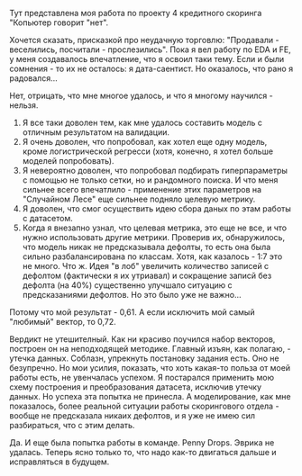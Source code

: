 Тут представлена моя работа по проекту 4 кредитного скоринга "Копьютер говорит "нет".

Хочется сказать, присказкой про неудачную торговлю: "Продавали - веселились, посчитали - прослезились". Пока я вел работу по EDA и FE, у меня создавалось впечатление, что я освоил таки тему. Если и были сомнения - то их не осталось: я дата-саентист. Но оказалось, что рано я радовался...

Нет, отрицать, что мне многое удалось, и что я многому научился - нельзя. 
1. Я все таки доволен тем, как мне удалось составить модель с отличным результатом на валидации. 
2. Я очень доволен, что попробовал, как хотел еще одну модель, кроме логистрической регресси (хотя, конечно, я хотел больше моделей попробовать). 
3. Я невероятно доволен, что попробовал подбирать гиперпараметры с помощью не только сетки, но и рандомного поиска. И что меня сильнее всего впечатлило - применение этих параметров на "Случайном Лесе" еще сильнее подняло целевую метрику.
4. Я доволен, что смог осуществить идею сбора даных по этам работы с датасетом. 
5. Когда я внезапно узнал, что целевая метрика, это еще не все, и что нужно использовать другие метрики. Проверив их, обнаружилось, что модель никак не предсказывала дефолты, то есть она была сильно разбалансирована по классам. Хотя, как казалось - 1:7 это не много. Что ж. Идея "в лоб" увеличить количество записей с дефолтом (фактически я их утриавал) и сокращение записй без дефолта (на 40%) существенно улучшало ситуацию с предсказаниями дефолтов. Но это было уже не важно...

Потому что мой результат - 0,61. А если исключить мой самый "любимый" вектор, то 0,72.

Вердикт не утешителный. Как ни красиво поучился набор векторов, построен он на неподходящей методике. Главный изъян, как полагаю,  - утечка данных. Соблазн, упрекнуть постановку задания есть. Оно не безупречно. Но мои усилия, показать, что хоть какая-то польза от моей работы есть, не увенчалась успехом. Я постарался применить мою схему построения и преобразования датасета, исключив утечку данных. Но успеха эта попытка не принесла. А моделирование, как мне показалось, более реальной ситуации работы скорингового отдела - вообще не предсказала никаих дефолтов, и я уже не имею сил разбираться, что с этим делать. 

Да. И еще была попытка работы в команде. Penny Drops. Эврика не удалась. Теперь ясно только то, что надо как-то двигаться дальше и исправляться в будущем. 
